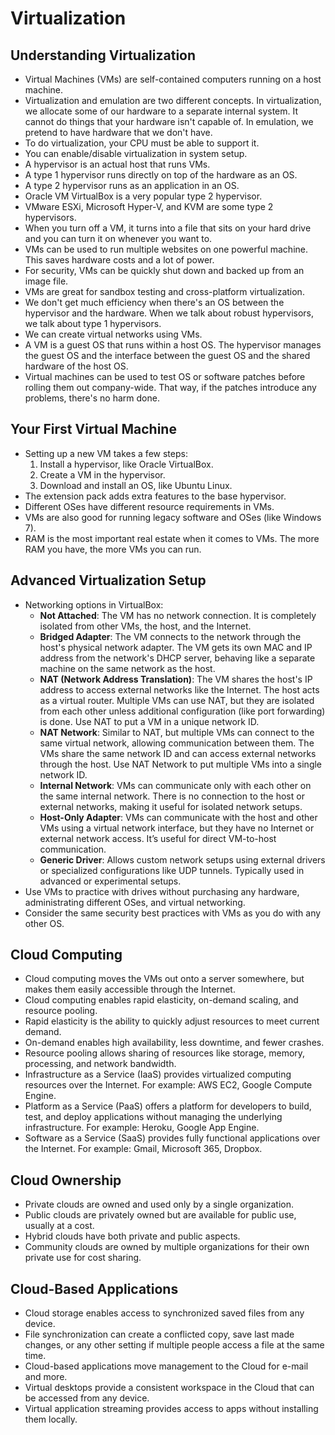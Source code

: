# Virtualization

## Understanding Virtualization
- Virtual Machines (VMs) are self-contained computers running on a host machine.
- Virtualization and emulation are two different concepts. In virtualization, we allocate some of our hardware to a separate internal system. It cannot do things that your hardware isn't capable of. In emulation, we pretend to have hardware that we don't have.
- To do virtualization, your CPU must be able to support it.
- You can enable/disable virtualization in system setup.
- A hypervisor is an actual host that runs VMs.
- A type 1 hypervisor runs directly on top of the hardware as an OS.
- A type 2 hypervisor runs as an application in an OS.
- Oracle VM VirtualBox is a very popular type 2 hypervisor.
- VMware ESXi, Microsoft Hyper-V, and KVM are some type 2 hypervisors.
- When you turn off a VM, it turns into a file that sits on your hard drive and you can turn it on whenever you want to.
- VMs can be used to run multiple websites on one powerful machine. This saves hardware costs and a lot of power.
- For security, VMs can be quickly shut down and backed up from an image file.
- VMs are great for sandbox testing and cross-platform virtualization.
- We don't get much efficiency when there's an OS between the hypervisor and the hardware. When we talk about robust hypervisors, we talk about type 1 hypervisors.
- We can create virtual networks using VMs.
- A VM is a guest OS that runs within a host OS. The hypervisor manages the guest OS and the interface between the guest OS and the shared hardware of the host OS.
- Virtual machines can be used to test OS or software patches before rolling them out company-wide. That way, if the patches introduce any problems, there's no harm done.

## Your First Virtual Machine
- Setting up a new VM takes a few steps:
	1. Install a hypervisor, like Oracle VirtualBox.
	2. Create a VM in the hypervisor.
	3. Download and install an OS, like Ubuntu Linux.
- The extension pack adds extra features to the base hypervisor.
- Different OSes have different resource requirements in VMs.
- VMs are also good for running legacy software and OSes (like Windows 7).
- RAM is the most important real estate when it comes to VMs. The more RAM you have, the more VMs you can run.

## Advanced Virtualization Setup
- Networking options in VirtualBox:
	- **Not Attached**: The VM has no network connection. It is completely isolated from other VMs, the host, and the Internet.
	- **Bridged Adapter**: The VM connects to the network through the host's physical network adapter. The VM gets its own MAC and IP address from the network's DHCP server, behaving like a separate machine on the same network as the host.
	- **NAT (Network Address Translation)**: The VM shares the host's IP address to access external networks like the Internet. The host acts as a virtual router. Multiple VMs can use NAT, but they are isolated from each other unless additional configuration (like port forwarding) is done. Use NAT to put a VM in a unique network ID.
	- **NAT Network**: Similar to NAT, but multiple VMs can connect to the same virtual network, allowing communication between them. The VMs share the same network ID and can access external networks through the host. Use NAT Network to put multiple VMs into a single network ID.
	- **Internal Network**: VMs can communicate only with each other on the same internal network. There is no connection to the host or external networks, making it useful for isolated network setups.
	- **Host-Only Adapter**: VMs can communicate with the host and other VMs using a virtual network interface, but they have no Internet or external network access. It’s useful for direct VM-to-host communication.
	- **Generic Driver**: Allows custom network setups using external drivers or specialized configurations like UDP tunnels. Typically used in advanced or experimental setups.
- Use VMs to practice with drives without purchasing any hardware, administrating different OSes, and virtual networking.
- Consider the same security best practices with VMs as you do with any other OS.

## Cloud Computing
- Cloud computing moves the VMs out onto a server somewhere, but makes them easily accessible through the Internet.
- Cloud computing enables rapid elasticity, on-demand scaling, and resource pooling.
- Rapid elasticity is the ability to quickly adjust resources to meet current demand.
- On-demand enables high availability, less downtime, and fewer crashes.
- Resource pooling allows sharing of resources like storage, memory, processing, and network bandwidth.
- Infrastructure as a Service (IaaS) provides virtualized computing resources over the Internet. For example: AWS EC2, Google Compute Engine.
- Platform as a Service (PaaS) offers a platform for developers to build, test, and deploy applications without managing the underlying infrastructure. For example: Heroku, Google App Engine.
- Software as a Service (SaaS) provides fully functional applications over the Internet. For example: Gmail, Microsoft 365, Dropbox.

## Cloud Ownership
- Private clouds are owned and used only by a single organization.
- Public clouds are privately owned but are available for public use, usually at a cost.
- Hybrid clouds have both private and public aspects.
- Community clouds are owned by multiple organizations for their own private use for cost sharing.

## Cloud-Based Applications
- Cloud storage enables access to synchronized saved files from any device.
- File synchronization can create a conflicted copy, save last made changes, or any other setting if multiple people access a file at the same time.
- Cloud-based applications move management to the Cloud for e-mail and more.
- Virtual desktops provide a consistent workspace in the Cloud that can be accessed from any device.
- Virtual application streaming provides access to apps without installing them locally.